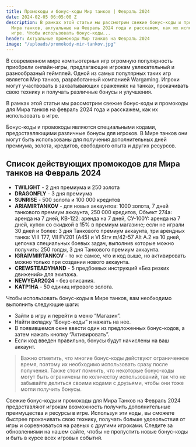 ```yaml
---
title: Промокоды и бонус-коды Мир танков | Февраль 2024
date: 2024-02-05 06:05:00 Z
description: В рамках этой статьи мы рассмотрим свежие бонус-коды и промокоды для
  Мира танков, актуальные на Февраль 2024 года и расскажем, как их использовать в
  игре. Чтобы использовать бонус-коды...
header: Актуальные промокоды Мир танков на Февраль 2024
image: "/uploads/promokody-mir-tankov.jpg"
---
```


В современном мире компьютерных игр огромную популярность приобрели онлайн-игры, предлагающие игрокам увлекательный и разнообразный геймплей. Одной из самых популярных таких игр является Мир танков, разработанный компанией Wargaming. Игроки могут участвовать в захватывающих сражениях на танках, прокачивать свою технику и получать различные бонусы и улучшения.

В рамках этой статьи мы рассмотрим свежие бонус-коды и промокоды для Мира танков на февраль 2024 года и расскажем, как их использовать в игре.

Бонус-коды и промокоды являются специальными кодами, предоставляющими различные бонусы для игроков. В Мире танков они могут быть использованы для получения дополнительных дней премиума, золота, кредитов, свободного опыта и других ресурсов.

## Список действующих промокодов для Мира танков на Февраль 2024

* **TWILIGHT** - 2 дня премиума и 250 золота
* **DRAGONFLY** - 3 дня премиума
* **SUNRISE** - 500 золота и 100 000 кредитов
* **ARIAMIRTANKOV** - для новых аккаунтов: 1000 золота, 7 дней танкового премиум аккаунта, 250 000 кредитов, Объект 274а: аренда на 7 дней, КВ-122: аренда на 7 дней, СУ-100Y: аренда на 7 дней, купон со скидкой в 15% в премиум магазине; если не играли 30 дней и более: 3 дня Танкового премиум аккаунта, три арендных танка: VIII T77, VII FV201 (A45) и VI Strv m/42-57 Alt A.2 на 10 дней, цепочка специальных боевых задач, выполнив которые можно получить: 250 голды, 3 дня Танкового премиум аккаунта.
* **IGRAIVMIRTANKOV** - то же самое, что и код выше, но активировать можно только при создании нового аккаунта.
* **CREWSTEADYHAND** - 5 предбоевых инструкций «Без резких движений» для экипажа.
* **NEWYEAR2024** - без описания.
* **KATP1HA** - 50 единиц игрового золота.

Чтобы использовать бонус-коды в Мире танков, вам необходимо выполнить следующие шаги:

* Зайти в игру и перейти в меню “Магазин”.
* Найти вкладку “Бонус-коды” и нажать на нее.
* В появившемся окне ввести один из предложенных бонус-кодов, а затем нажать кнопку “Активировать”.
* Если код введен правильно, бонусы будут начислены на ваш аккаунт.

> Важно отметить, что многие бонус-коды действуют ограниченное время, поэтому их необходимо использовать сразу после получения. Также стоит помнить, что некоторые бонус-коды могут быть ограничены по количеству использований, так что не забывайте делиться своими кодами с друзьями, чтобы они тоже могли получить бонусы.

Свежие бонус-коды и промокоды для Мира Танков на Февраль 2024 предоставляют игрокам возможность получить дополнительные преимущества и ресурсы в игре. Используя эти коды, вы сможете быстрее прокачивать свою технику, получать больше удовольствия от игры и соревноваться на равных с другими игроками. Следите за обновлениями на нашем сайте, чтобы не пропустить новые бонус-коды и быть в курсе всех игровых событий.